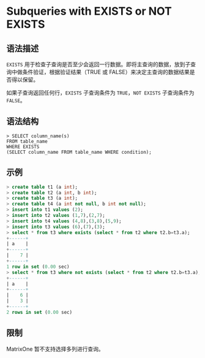 # **Subqueries with EXISTS or NOT EXISTS**

## **语法描述**

`EXISTS` 用于检查子查询是否至少会返回一行数据。即将主查询的数据，放到子查询中做条件验证，根据验证结果（TRUE 或 FALSE）来决定主查询的数据结果是否得以保留。

如果子查询返回任何行，`EXISTS` 子查询条件为 `TRUE`，`NOT EXISTS` 子查询条件为 `FALSE`。

## **语法结构**

```
> SELECT column_name(s)
FROM table_name
WHERE EXISTS
(SELECT column_name FROM table_name WHERE condition);
```

## **示例**

```sql
> create table t1 (a int);
> create table t2 (a int, b int);
> create table t3 (a int);
> create table t4 (a int not null, b int not null);
> insert into t1 values (2);
> insert into t2 values (1,7),(2,7);
> insert into t4 values (4,8),(3,8),(5,9);
> insert into t3 values (6),(7),(3);
> select * from t3 where exists (select * from t2 where t2.b=t3.a);
+------+
| a    |
+------+
|    7 |
+------+
1 row in set (0.00 sec)
> select * from t3 where not exists (select * from t2 where t2.b=t3.a);
+------+
| a    |
+------+
|    6 |
|    3 |
+------+
2 rows in set (0.00 sec)
```

## **限制**

MatrixOne 暂不支持选择多列进行查询。
